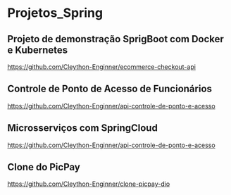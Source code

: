 # Projetos_Spring

## Projeto de demonstração SprigBoot com Docker e Kubernetes

https://github.com/Cleython-Enginner/ecommerce-checkout-api 

## Controle de Ponto de Acesso de Funcionários 

https://github.com/Cleython-Enginner/api-controle-de-ponto-e-acesso

## Microsserviços com SpringCloud

https://github.com/Cleython-Enginner/api-controle-de-ponto-e-acesso

## Clone do PicPay

https://github.com/Cleython-Enginner/clone-picpay-dio

